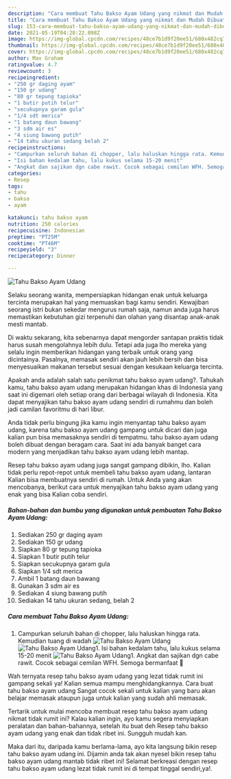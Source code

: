 ```yaml
---
description: "Cara membuat Tahu Bakso Ayam Udang yang nikmat dan Mudah Dibuat"
title: "Cara membuat Tahu Bakso Ayam Udang yang nikmat dan Mudah Dibuat"
slug: 153-cara-membuat-tahu-bakso-ayam-udang-yang-nikmat-dan-mudah-dibuat
date: 2021-05-19T04:28:22.098Z
image: https://img-global.cpcdn.com/recipes/48ce7b1d9f20ee51/680x482cq70/tahu-bakso-ayam-udang-foto-resep-utama.jpg
thumbnail: https://img-global.cpcdn.com/recipes/48ce7b1d9f20ee51/680x482cq70/tahu-bakso-ayam-udang-foto-resep-utama.jpg
cover: https://img-global.cpcdn.com/recipes/48ce7b1d9f20ee51/680x482cq70/tahu-bakso-ayam-udang-foto-resep-utama.jpg
author: Max Graham
ratingvalue: 4.7
reviewcount: 3
recipeingredient:
- "250 gr daging ayam"
- "150 gr udang"
- "80 gr tepung tapioka"
- "1 butir putih telur"
- "secukupnya garam gula"
- "1/4 sdt merica"
- "1 batang daun bawang"
- "3 sdm air es"
- "4 siung bawang putih"
- "14 tahu ukuran sedang belah 2"
recipeinstructions:
- "Campurkan seluruh bahan di chopper, lalu haluskan hingga rata. Kemudian tuang di wadah"
- "Isi bahan kedalam tahu, lalu kukus selama 15-20 menit"
- "Angkat dan sajikan dgn cabe rawit. Cocok sebagai cemilan WFH. Semoga bermanfaat 💚"
categories:
- Resep
tags:
- tahu
- bakso
- ayam

katakunci: tahu bakso ayam 
nutrition: 250 calories
recipecuisine: Indonesian
preptime: "PT25M"
cooktime: "PT46M"
recipeyield: "3"
recipecategory: Dinner

---
```



![Tahu Bakso Ayam Udang](https://img-global.cpcdn.com/recipes/48ce7b1d9f20ee51/680x482cq70/tahu-bakso-ayam-udang-foto-resep-utama.jpg)

Selaku seorang wanita, mempersiapkan hidangan enak untuk keluarga tercinta merupakan hal yang memuaskan bagi kamu sendiri. Kewajiban seorang istri bukan sekedar mengurus rumah saja, namun anda juga harus memastikan kebutuhan gizi terpenuhi dan olahan yang disantap anak-anak mesti mantab.

Di waktu  sekarang, kita sebenarnya dapat mengorder santapan praktis tidak harus susah mengolahnya lebih dulu. Tetapi ada juga lho mereka yang selalu ingin memberikan hidangan yang terbaik untuk orang yang dicintainya. Pasalnya, memasak sendiri akan jauh lebih bersih dan bisa menyesuaikan makanan tersebut sesuai dengan kesukaan keluarga tercinta. 



Apakah anda adalah salah satu penikmat tahu bakso ayam udang?. Tahukah kamu, tahu bakso ayam udang merupakan hidangan khas di Indonesia yang saat ini digemari oleh setiap orang dari berbagai wilayah di Indonesia. Kita dapat menyajikan tahu bakso ayam udang sendiri di rumahmu dan boleh jadi camilan favoritmu di hari libur.

Anda tidak perlu bingung jika kamu ingin menyantap tahu bakso ayam udang, karena tahu bakso ayam udang gampang untuk dicari dan juga kalian pun bisa memasaknya sendiri di tempatmu. tahu bakso ayam udang boleh dibuat dengan beragam cara. Saat ini ada banyak banget cara modern yang menjadikan tahu bakso ayam udang lebih mantap.

Resep tahu bakso ayam udang juga sangat gampang dibikin, lho. Kalian tidak perlu repot-repot untuk membeli tahu bakso ayam udang, lantaran Kalian bisa membuatnya sendiri di rumah. Untuk Anda yang akan mencobanya, berikut cara untuk menyajikan tahu bakso ayam udang yang enak yang bisa Kalian coba sendiri.

<!--inarticleads1-->

##### Bahan-bahan dan bumbu yang digunakan untuk pembuatan Tahu Bakso Ayam Udang:

1. Sediakan 250 gr daging ayam
1. Sediakan 150 gr udang
1. Siapkan 80 gr tepung tapioka
1. Siapkan 1 butir putih telur
1. Siapkan secukupnya garam gula
1. Siapkan 1/4 sdt merica
1. Ambil 1 batang daun bawang
1. Gunakan 3 sdm air es
1. Sediakan 4 siung bawang putih
1. Sediakan 14 tahu ukuran sedang, belah 2




<!--inarticleads2-->

##### Cara membuat Tahu Bakso Ayam Udang:

1. Campurkan seluruh bahan di chopper, lalu haluskan hingga rata. Kemudian tuang di wadah
<img src="https://img-global.cpcdn.com/steps/171b934d2cc95f2a/160x128cq70/tahu-bakso-ayam-udang-langkah-memasak-1-foto.jpg" alt="Tahu Bakso Ayam Udang"><img src="https://img-global.cpcdn.com/steps/fc58b7c0bfd96b07/160x128cq70/tahu-bakso-ayam-udang-langkah-memasak-1-foto.jpg" alt="Tahu Bakso Ayam Udang">1. Isi bahan kedalam tahu, lalu kukus selama 15-20 menit
<img src="https://img-global.cpcdn.com/steps/607c1109dc127b29/160x128cq70/tahu-bakso-ayam-udang-langkah-memasak-2-foto.jpg" alt="Tahu Bakso Ayam Udang">1. Angkat dan sajikan dgn cabe rawit. Cocok sebagai cemilan WFH. Semoga bermanfaat 💚




Wah ternyata resep tahu bakso ayam udang yang lezat tidak rumit ini gampang sekali ya! Kalian semua mampu menghidangkannya. Cara buat tahu bakso ayam udang Sangat cocok sekali untuk kalian yang baru akan belajar memasak ataupun juga untuk kalian yang sudah ahli memasak.

Tertarik untuk mulai mencoba membuat resep tahu bakso ayam udang nikmat tidak rumit ini? Kalau kalian ingin, ayo kamu segera menyiapkan peralatan dan bahan-bahannya, setelah itu buat deh Resep tahu bakso ayam udang yang enak dan tidak ribet ini. Sungguh mudah kan. 

Maka dari itu, daripada kamu berlama-lama, ayo kita langsung bikin resep tahu bakso ayam udang ini. Dijamin anda tak akan nyesel bikin resep tahu bakso ayam udang mantab tidak ribet ini! Selamat berkreasi dengan resep tahu bakso ayam udang lezat tidak rumit ini di tempat tinggal sendiri,ya!.

